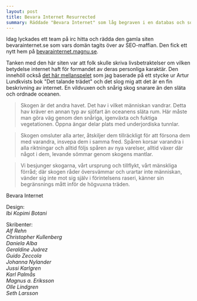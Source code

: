 ```yaml
---
layout: post
title: Bevara Internet Resurrected
summary: Räddade "Bevara Internet" som låg begraven i en databas och som nu fått ett nytt hem
---
```

Idag lyckades ett team på irc hitta och rädda den gamla siten bevarainternet.se som vars domän tagits över av SEO-maffian. Den fick ett nytt hem på [bevarainternet.magnu.se](http://bevarainternet.magnu.se/).

Tanken med den här siten var att folk skulle skriva livsbetraktelser om vilken betydelse internet haft för formandet av deras personliga karaktär. Den innehöll också [det här mellanspelet](http://bevarainternet.magnu.se/bevara-internet/mellanspel) som jag baserade på ett stycke ur Artur Lundkvists bok "Det talande trädet" och det slog mig att det är en fin beskrivning av internet. En vildvuxen och snårig skog snarare än den släta och ordnade oceanen. 

> Skogen är det andra havet. Det hav i vilket människan vandrar. Detta hav kräver en annan typ av sjöfart än oceanens släta rum. Här måste man göra väg genom den snåriga, igenväxta och fuktiga vegetationen. Öppna ängar delar plats med underjordiska tunnlar.

> Skogen omsluter alla arter, åtskiljer dem tillräckligt för att försona dem med varandra, insvepa dem i samma fred. Spåren korsar varandra i alla riktningar och alltid följs spåren av nya varelser, alltid växer där något i dem, levande sömmar genom skogens mantlar.

> Vi besjunger skogarna, vårt ursprung och tillflykt, vårt mänskliga förråd; där skogen råder översvämmar och urartar inte människan, vänder sig inte mot sig själv i förintelsens raseri, känner sin begränsnings mått inför de högvuxna träden.

Bevara Internet

Design:   
*Ibi Kopimi Botani*

Skribenter:   
*Alf Rehn*  
*Christopher Kullenberg*  
*Daniela Alba*  
*Geraldine Juárez*  
*Guido Zeccola*  
*Johanna Nylander*  
*Jussi Karlgren*  
*Karl Palmås*  
*Magnus a. Eriksson*  
*Olle Lindgren*  
*Seth Larsson*  



